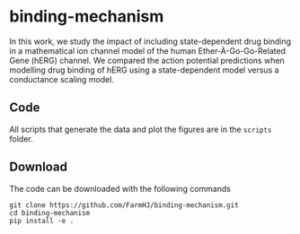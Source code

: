 # binding-mechanism

In this work, we study the impact of including state-dependent drug binding in a mathematical ion channel model of the human Ether-À-Go-Go-Related Gene (hERG) channel.
We compared the action potential predictions when modelling drug binding of hERG using a state-dependent model versus a conductance scaling model.

## Code
All scripts that generate the data and plot the figures are in the `scripts` folder.

## Download
The code can be downloaded with the following commands
```
git clone https://github.com/FarmHJ/binding-mechanism.git
cd binding-mechanism
pip install -e .
```
